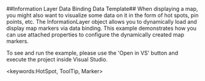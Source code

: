 ##Information Layer Data Binding Data Template##
When displaying a map, you might also want to visualize some data on it in the form of hot spots, pin points, etc. The InformationLayer object allows you to dynamically load and display map markers via data binding. This example demonstrates how you can use attached properties to configure the dynamically created map markers.

To see and run the example, please use the 'Open in VS' button and execute the project inside Visual Studio.

<keywords:HotSpot, ToolTip, Marker>
